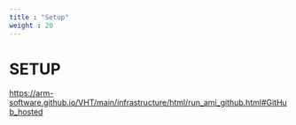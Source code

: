 ```yaml
---
title : "Setup"
weight : 20
---
```


# SETUP


https://arm-software.github.io/VHT/main/infrastructure/html/run_ami_github.html#GitHub_hosted
